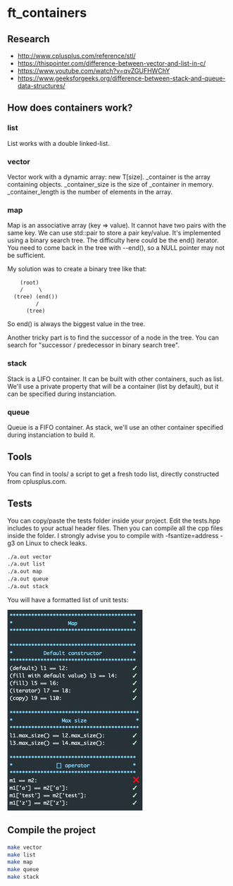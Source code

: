 # ft_containers
## Research
- http://www.cplusplus.com/reference/stl/
- https://thispointer.com/difference-between-vector-and-list-in-c/
- https://www.youtube.com/watch?v=qvZGUFHWChY
- https://www.geeksforgeeks.org/difference-between-stack-and-queue-data-structures/
## How does containers work?
### list
List works with a double linked-list.
### vector
Vector work with a dynamic array: new T[size].
_container is the array containing objects.
_container_size is the size of _container in memory.
_container_length is the number of elements in the array.
### map
Map is an associative array (key => value). It cannot have two pairs with the same key.
We can use std::pair to store a pair key/value.
It's implemented using a binary search tree.
The difficulty here could be the end() iterator. You need to come back in the tree with --end(), so a NULL pointer may not be sufficient.

My solution was to create a binary tree like that:
```
    (root)
    /     \
  (tree) (end())
         /
      (tree)
```
So end() is always the biggest value in the tree.

Another tricky part is to find the successor of a node in the tree.
You can search for "successor / predecessor in binary search tree".

### stack
Stack is a LIFO container. It can be built with other containers, such as list.
We'll use a private property that will be a container (list by default), but it can be specified during instanciation.
### queue
Queue is a FIFO container. As stack, we'll use an other container specified during instanciation to build it.
## Tools
You can find in tools/ a script to get a fresh todo list, directly constructed from cplusplus.com.
## Tests
You can copy/paste the tests folder inside your project. Edit the tests.hpp includes to your actual header files.
Then you can compile all the cpp files inside the folder.
I strongly advise you to compile with -fsantize=address -g3 on Linux to check leaks.
```sh
./a.out vector
./a.out list
./a.out map
./a.out queue
./a.out stack
```
You will have a formatted list of unit tests:

![Unit tests](./tests.png)
## Compile the project
```sh
make vector
make list
make map
make queue
make stack
```
